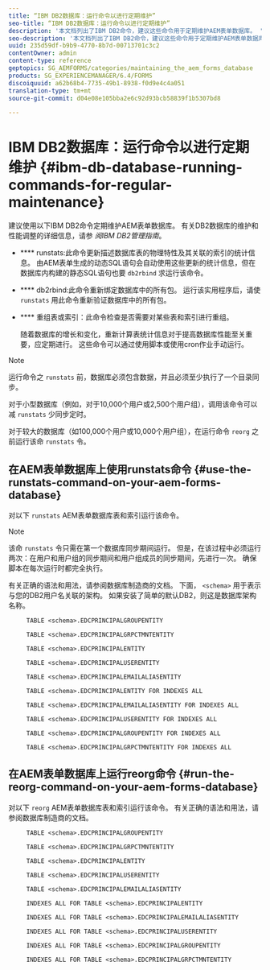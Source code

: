 ```yaml
---
title: “IBM DB2数据库：运行命令以进行定期维护”
seo-title: “IBM DB2数据库：运行命令以进行定期维护”
description: '本文档列出了IBM DB2命令，建议这些命令用于定期维护AEM表单数据库。 '
seo-description: '本文档列出了IBM DB2命令，建议这些命令用于定期维护AEM表单数据库。 '
uuid: 235d59df-b9b9-4770-8b7d-00713701c3c2
contentOwner: admin
content-type: reference
geptopics: SG_AEMFORMS/categories/maintaining_the_aem_forms_database
products: SG_EXPERIENCEMANAGER/6.4/FORMS
discoiquuid: a62b68b4-7735-49b1-8938-f0d9e4c4a051
translation-type: tm+mt
source-git-commit: d04e08e105bba2e6c92d93bcb58839f1b5307bd8

---
```



# IBM DB2数据库：运行命令以进行定期维护 {#ibm-db-database-running-commands-for-regular-maintenance}

建议使用以下IBM DB2命令定期维护AEM表单数据库。 有关DB2数据库的维护和性能调整的详细信息，请参 *阅IBM DB2管理指南*。

* **** runstats:此命令更新描述数据库表的物理特性及其关联的索引的统计信息。 由AEM表单生成的动态SQL语句会自动使用这些更新的统计信息，但在数据库内构建的静态SQL语句也要 `db2rbind` 求运行该命令。
* **** db2rbind:此命令重新绑定数据库中的所有包。 运行该实用程序后，请使 `runstats` 用此命令重新验证数据库中的所有包。
* **** 重组表或索引：此命令检查是否需要对某些表和索引进行重组。

   随着数据库的增长和变化，重新计算表统计信息对于提高数据库性能至关重要，应定期进行。 这些命令可以通过使用脚本或使用cron作业手动运行。

>[!NOTE]
>
>运行命令之 `runstats` 前，数据库必须包含数据，并且必须至少执行了一个目录同步。

对于小型数据库（例如，对于10,000个用户或2,500个用户组），调用该命令可以减 `runstats` 少同步定时。

对于较大的数据库（如100,000个用户或10,000个用户组），在运行命令 `reorg` 之前运行该命 `runstats` 令。

## 在AEM表单数据库上使用runstats命令 {#use-the-runstats-command-on-your-aem-forms-database}

对以下 `runstats` AEM表单数据库表和索引运行该命令。

>[!NOTE]
>
>该命 `runstats` 令只需在第一个数据库同步期间运行。 但是，在该过程中必须运行两次：在用户和用户组的同步期间和用户组成员的同步期间，先进行一次。 确保脚本在每次运行时都完全执行。

有关正确的语法和用法，请参阅数据库制造商的文档。 下面， `<schema>` 用于表示与您的DB2用户名关联的架构。 如果安装了简单的默认DB2，则这是数据库架构名称。

```as3
     TABLE <schema>.EDCPRINCIPALGROUPENTITY 
  
     TABLE <schema>.EDCPRINCIPALGRPCTMNTENTITY 
  
     TABLE <schema>.EDCPRINCIPALENTITY 
  
     TABLE <schema>.EDCPRINCIPALUSERENTITY 
  
     TABLE <schema>.EDCPRINCIPALEMAILALIASENTITY 
  
     TABLE <schema>.EDCPRINCIPALENTITY FOR INDEXES ALL 
  
     TABLE <schema>.EDCPRINCIPALEMAILALIASENTITY FOR INDEXES ALL 
  
     TABLE <schema>.EDCPRINCIPALUSERENTITY FOR INDEXES ALL 
  
     TABLE <schema>.EDCPRINCIPALGROUPENTITY FOR INDEXES ALL 
  
     TABLE <schema>.EDCPRINCIPALGRPCTMNTENTITY FOR INDEXES ALL
```

## 在AEM表单数据库上运行reorg命令 {#run-the-reorg-command-on-your-aem-forms-database}

对以下 `reorg` AEM表单数据库表和索引运行该命令。 有关正确的语法和用法，请参阅数据库制造商的文档。

```as3
     TABLE <schema>.EDCPRINCIPALGROUPENTITY 
  
     TABLE <schema>.EDCPRINCIPALGRPCTMNTENTITY 
  
     TABLE <schema>.EDCPRINCIPALENTITY 
  
     TABLE <schema>.EDCPRINCIPALUSERENTITY 
  
     TABLE <schema>.EDCPRINCIPALEMAILALIASENTITY 
  
     INDEXES ALL FOR TABLE <schema>.EDCPRINCIPALENTITY 
  
     INDEXES ALL FOR TABLE <schema>.EDCPRINCIPALEMAILALIASENTITY 
  
     INDEXES ALL FOR TABLE <schema>.EDCPRINCIPALUSERENTITY 
  
     INDEXES ALL FOR TABLE <schema>.EDCPRINCIPALGROUPENTITY 
  
     INDEXES ALL FOR TABLE <schema>.EDCPRINCIPALGRPCTMNTENTITY
```

